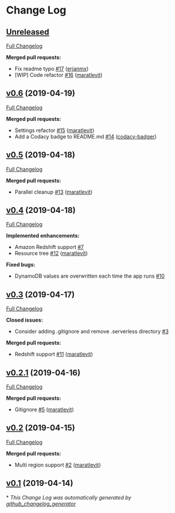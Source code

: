 # Change Log

## [Unreleased](https://github.com/servian/aws-auto-cleanup/tree/HEAD)

[Full Changelog](https://github.com/servian/aws-auto-cleanup/compare/v0.6...HEAD)

**Merged pull requests:**

- Fix readme typo [\#17](https://github.com/servian/aws-auto-cleanup/pull/17) ([erjanmx](https://github.com/erjanmx))
- \[WIP\] Code refactor [\#16](https://github.com/servian/aws-auto-cleanup/pull/16) ([maratlevit](https://github.com/maratlevit))

## [v0.6](https://github.com/servian/aws-auto-cleanup/tree/v0.6) (2019-04-19)
[Full Changelog](https://github.com/servian/aws-auto-cleanup/compare/v0.5...v0.6)

**Merged pull requests:**

- Settings refactor [\#15](https://github.com/servian/aws-auto-cleanup/pull/15) ([maratlevit](https://github.com/maratlevit))
- Add a Codacy badge to README.md [\#14](https://github.com/servian/aws-auto-cleanup/pull/14) ([codacy-badger](https://github.com/codacy-badger))

## [v0.5](https://github.com/servian/aws-auto-cleanup/tree/v0.5) (2019-04-18)
[Full Changelog](https://github.com/servian/aws-auto-cleanup/compare/v0.4...v0.5)

**Merged pull requests:**

- Parallel cleanup [\#13](https://github.com/servian/aws-auto-cleanup/pull/13) ([maratlevit](https://github.com/maratlevit))

## [v0.4](https://github.com/servian/aws-auto-cleanup/tree/v0.4) (2019-04-18)
[Full Changelog](https://github.com/servian/aws-auto-cleanup/compare/v0.3...v0.4)

**Implemented enhancements:**

- Amazon Redshift support [\#7](https://github.com/servian/aws-auto-cleanup/issues/7)
- Resource tree [\#12](https://github.com/servian/aws-auto-cleanup/pull/12) ([maratlevit](https://github.com/maratlevit))

**Fixed bugs:**

- DynamoDB values are overwritten each time the app runs [\#10](https://github.com/servian/aws-auto-cleanup/issues/10)

## [v0.3](https://github.com/servian/aws-auto-cleanup/tree/v0.3) (2019-04-17)
[Full Changelog](https://github.com/servian/aws-auto-cleanup/compare/v0.2.1...v0.3)

**Closed issues:**

- Consider adding .gitignore and remove .serverless directory [\#3](https://github.com/servian/aws-auto-cleanup/issues/3)

**Merged pull requests:**

- Redshift support [\#11](https://github.com/servian/aws-auto-cleanup/pull/11) ([maratlevit](https://github.com/maratlevit))

## [v0.2.1](https://github.com/servian/aws-auto-cleanup/tree/v0.2.1) (2019-04-16)
[Full Changelog](https://github.com/servian/aws-auto-cleanup/compare/v0.2...v0.2.1)

**Merged pull requests:**

- Gitignore [\#5](https://github.com/servian/aws-auto-cleanup/pull/5) ([maratlevit](https://github.com/maratlevit))

## [v0.2](https://github.com/servian/aws-auto-cleanup/tree/v0.2) (2019-04-15)
[Full Changelog](https://github.com/servian/aws-auto-cleanup/compare/v0.1...v0.2)

**Merged pull requests:**

- Multi region support [\#2](https://github.com/servian/aws-auto-cleanup/pull/2) ([maratlevit](https://github.com/maratlevit))

## [v0.1](https://github.com/servian/aws-auto-cleanup/tree/v0.1) (2019-04-14)


\* *This Change Log was automatically generated by [github_changelog_generator](https://github.com/skywinder/Github-Changelog-Generator)*